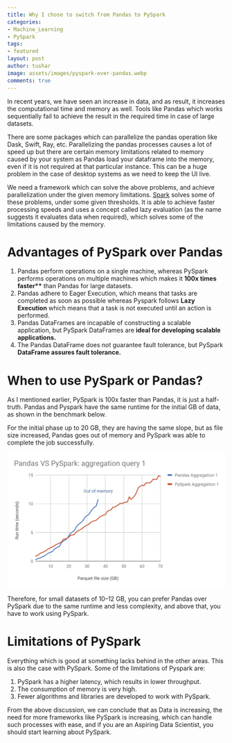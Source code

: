 ```yaml
---
title: Why I chose to switch from Pandas to PySpark
categories:
- Machine_Learning
- PySpark
tags:
- featured
layout: post
author: tushar
image: assets/images/pyspark-over-pandas.webp
comments: true
---
```


In recent years, we have seen an increase in data, and as result, it increases the computational time and memory as well. Tools like Pandas which works sequentially fail to achieve the result in the required time in case of large datasets.

There are some packages which can parallelize the pandas operation like Dask, Swift, Ray, etc. Parallelizing the pandas processes causes a lot of speed up but there are certain memory limitations related to memory caused by your system as Pandas load your dataframe into the memory, even if it is not required at that particular instance. This can be a huge problem in the case of desktop systems as we need to keep the UI live.

We need a framework which can solve the above problems, and achieve parallelization under the given memory limitations. [Spark](https://spark.apache.org/) solves some of these problems, under some given thresholds. It is able to achieve faster processing speeds and uses a concept called lazy evaluation (as the name suggests it evaluates data when required), which solves some of the limitations caused by the memory.

Advantages of PySpark over Pandas
=================================

1.  Pandas perform operations on a single machine, whereas PySpark performs operations on multiple machines which makes it **100x times faster\*\*** than Pandas for large datasets.
2.  Pandas adhere to Eager Execution, which means that tasks are completed as soon as possible whereas Pyspark follows **Lazy Execution** which means that a task is not executed until an action is performed.
3.  Pandas DataFrames are incapable of constructing a scalable application, but PySpark DataFrames are **ideal for developing scalable applications.**
4.  The Pandas DataFrame does not guarantee fault tolerance, but PySpark **DataFrame assures fault tolerance.**

When to use PySpark or Pandas?
==============================

As I mentioned earlier, PySpark is 100x faster than Pandas, it is just a half-truth. Pandas and Pyspark have the same runtime for the initial GB of data, as shown in the benchmark below.

For the initial phase up to 20 GB, they are having the same slope, but as file size increased, Pandas goes out of memory and PySpark was able to complete the job successfully.

![Benchmark of PySpark and Pandas](/assets/images/pandas-pyspark-comparison.webp)

Therefore, for small datasets of 10–12 GB, you can prefer Pandas over PySpark due to the same runtime and less complexity, and above that, you have to work using PySpark.

Limitations of PySpark
======================

Everything which is good at something lacks behind in the other areas. This is also the case with PySpark. Some of the limitations of Pyspark are:

1.  PySpark has a higher latency, which results in lower throughput.
2.  The consumption of memory is very high.
3.  Fewer algorithms and libraries are developed to work with PySpark.

From the above discussion, we can conclude that as Data is increasing, the need for more frameworks like PySpark is increasing, which can handle such processes with ease, and if you are an Aspiring Data Scientist, you should start learning about PySpark.
